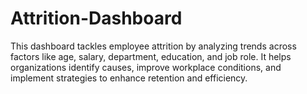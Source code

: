 # Attrition-Dashboard
This dashboard tackles employee attrition by analyzing trends across factors like age, salary, department, education, and job role. It helps organizations identify causes, improve workplace conditions, and implement strategies to enhance retention and efficiency.
